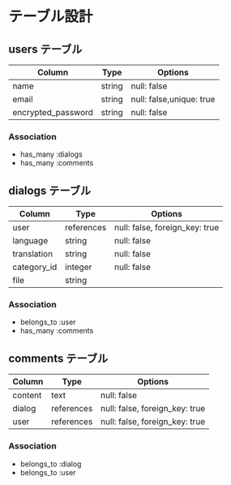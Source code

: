 # テーブル設計

## users テーブル

| Column             | Type    | Options                  |
| ------------------ | ------- | ------------------------ |
| name               | string  | null: false              |
| email              | string  | null: false,unique: true |
| encrypted_password | string  | null: false              |

### Association
- has_many :dialogs
- has_many :comments



## dialogs テーブル

| Column           | Type       | Options                        |
| -----------------| ---------- | ------------------------------ |
| user             | references | null: false, foreign_key: true |
| language         | string     | null: false                    |
| translation      | string     | null: false                    |
| category_id      | integer    | null: false                    |
| file             | string     |                                |

### Association
- belongs_to :user
- has_many   :comments


## comments テーブル

| Column    | Type       | Options                        |
| --------- | ---------- | ------------------------------ |
| content   | text       | null: false                    |
| dialog    | references | null: false, foreign_key: true |
| user      | references | null: false, foreign_key: true |

### Association
- belongs_to :dialog
- belongs_to :user


